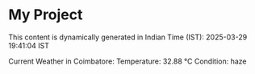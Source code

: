# My Project

This content is dynamically generated in Indian Time (IST): 2025-03-29 19:41:04 IST


Current Weather in Coimbatore:
Temperature: 32.88 °C
Condition: haze
